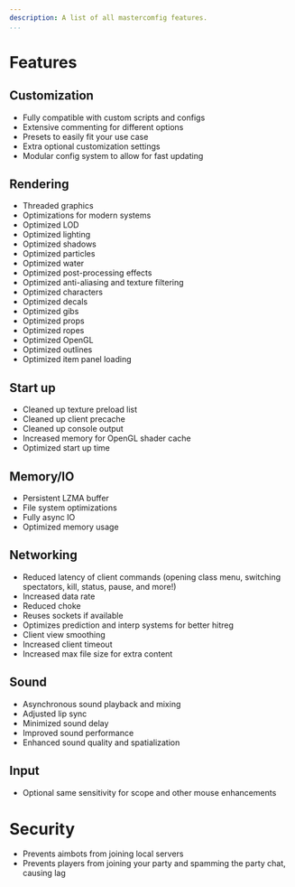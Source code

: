 ```yaml
---
description: A list of all mastercomfig features.
...
```


# Features

## Customization

* Fully compatible with custom scripts and configs
* Extensive commenting for different options
* Presets to easily fit your use case
* Extra optional customization settings
* Modular config system to allow for fast updating

## Rendering

* Threaded graphics
* Optimizations for modern systems
* Optimized LOD
* Optimized lighting
* Optimized shadows
* Optimized particles
* Optimized water
* Optimized post-processing effects
* Optimized anti-aliasing and texture filtering
* Optimized characters
* Optimized decals
* Optimized gibs
* Optimized props
* Optimized ropes
* Optimized OpenGL
* Optimized outlines
* Optimized item panel loading

## Start up

* Cleaned up texture preload list
* Cleaned up client precache
* Cleaned up console output
* Increased memory for OpenGL shader cache
* Optimized start up time

## Memory/IO

* Persistent LZMA buffer
* File system optimizations
* Fully async IO
* Optimized memory usage

## Networking

* Reduced latency of client commands (opening class menu, switching spectators, kill, status, pause, and more!)
* Increased data rate
* Reduced choke
* Reuses sockets if available
* Optimizes prediction and interp systems for better hitreg
* Client view smoothing
* Increased client timeout
* Increased max file size for extra content

## Sound

* Asynchronous sound playback and mixing
* Adjusted lip sync
* Minimized sound delay
* Improved sound performance
* Enhanced sound quality and spatialization

## Input

* Optional same sensitivity for scope and other mouse enhancements

# Security

* Prevents aimbots from joining local servers
* Prevents players from joining your party and spamming the party chat, causing lag
